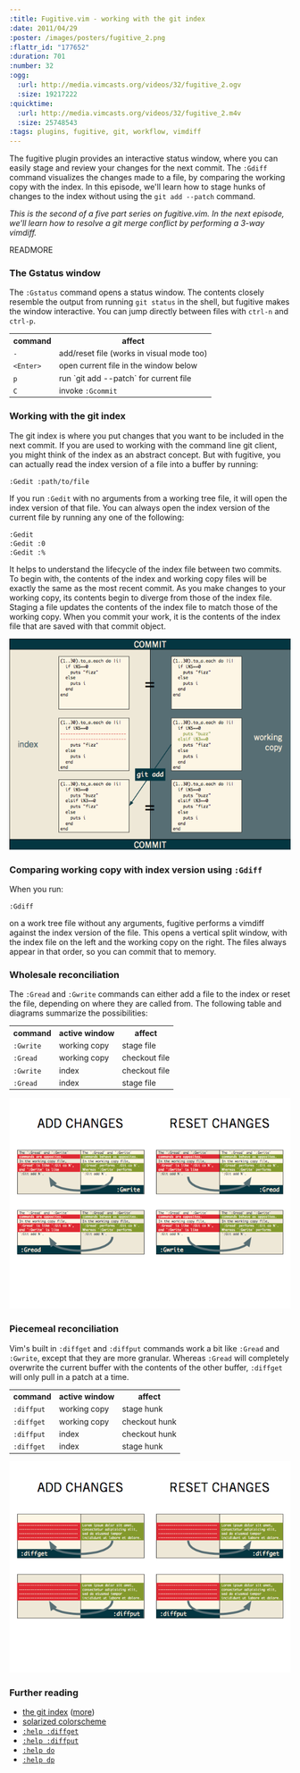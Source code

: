```yaml
--- 
:title: Fugitive.vim - working with the git index
:date: 2011/04/29
:poster: /images/posters/fugitive_2.png
:flattr_id: "177652"
:duration: 701
:number: 32
:ogg: 
  :url: http://media.vimcasts.org/videos/32/fugitive_2.ogv
  :size: 19217222
:quicktime: 
  :url: http://media.vimcasts.org/videos/32/fugitive_2.m4v
  :size: 25748543
:tags: plugins, fugitive, git, workflow, vimdiff
---
```


The fugitive plugin provides an interactive status window, where you can easily stage and review your changes for the next commit. The `:Gdiff` command visualizes the changes made to a file, by comparing the working copy with the index. In this episode, we'll learn how to stage hunks of changes to the index without using the `git add --patch` command.

*This is the second of a five part series on fugitive.vim. In the next episode, we'll learn how to resolve a git merge conflict by performing a 3-way vimdiff.*

READMORE


### The Gstatus window

The `:Gstatus` command opens a status window. The contents closely resemble the output from running `git status` in the shell, but fugitive makes the window interactive. You can jump directly between files with `ctrl-n` and `ctrl-p`.

<table>
  <tr>
    <th>command</th>
    <th>affect</th>
  </tr>
  <tr>
    <td><code>-</code></td>
    <td>add/reset file (works in visual mode too)</td>
  </tr>
  <tr>
  <td><code>&lt;Enter&gt;</code></td>
    <td>open current file in the window below</td>
  </tr>
  <tr>
    <td><code>p</code></td>
    <td>run `git add --patch` for current file</td>
  </tr>
  <tr>
    <td><code>C</code></td>
    <td>invoke <code>:Gcommit</code></td>
  </tr>
</table>

### Working with the git index

The git index is where you put changes that you want to be included in the next commit. If you are used to working with the command line git client, you might think of the index as an abstract concept. But with fugitive, you can actually read the index version of a file into a buffer by running:

    :Gedit :path/to/file

If you run `:Gedit` with no arguments from a working tree file, it will open the index version of that file. 
You can always open the index version of the current file by running any one of the following:

    :Gedit
    :Gedit :0
    :Gedit :%

It helps to understand the lifecycle of the index file between two commits. To begin with, the contents of the index and working copy files will be exactly the same as the most recent commit. As you make changes to your working copy, its contents begin to diverge from those of the index file. Staging a file updates the contents of the index file to match those of the working copy. When you commit your work, it is the contents of the index file that are saved with that commit object.

![Index Lifecycle](/images/blog/index-lifecycle.png)

### Comparing working copy with index version using `:Gdiff`

When you run:

    :Gdiff

on a work tree file without any arguments, fugitive performs a vimdiff against the index version of the file. This opens a vertical split window, with the index file on the left and the working copy on the right. The files always appear in that order, so you can commit that to memory.

### Wholesale reconciliation

The `:Gread` and `:Gwrite` commands can either add a file to the index or reset the file, depending on where they are called from. The following table and diagrams summarize the possibilities:

<table>
  <tr>
    <th>command</th>
    <th>active window</th>
    <th>affect</th>
  </tr>
  <tr>
    <td><code>:Gwrite</code></td>
    <td>working copy</td>
    <td>stage file</td>
  </tr>
  <tr>
    <td><code>:Gread</code></td>
    <td>working copy</td>
    <td>checkout file</td>
  </tr>
  <tr>
    <td><code>:Gwrite</code></td>
    <td>index</td>
    <td>checkout file</td>
  </tr>
  <tr>
    <td><code>:Gread</code></td>
    <td>index</td>
    <td>stage file</td>
  </tr>
</table>

![Gread Gwrite Matrix](/images/blog/Gread-Gwrite-matrix.png)

### Piecemeal reconciliation

Vim's built in `:diffget` and `:diffput` commands work a bit like `:Gread` and `:Gwrite`, except that they are more granular. Whereas `:Gread` will completely overwrite the current buffer with the contents of the other buffer, `:diffget` will only pull in a patch at a time.

<table>
<tr>
  <th>command</th>
  <th>active window</th>
  <th>affect</th>
</tr>
<tr>
  <td><code>:diffput</code></td>
  <td>working copy</td>
  <td>stage hunk</td>
</tr>
<tr>
  <td><code>:diffget</code></td>
  <td>working copy</td>
  <td>checkout hunk</td>
</tr>
<tr>
  <td><code>:diffput</code></td>
  <td>index</td>
  <td>checkout hunk</td>
</tr>
<tr>
  <td><code>:diffget</code></td>
  <td>index</td>
  <td>stage hunk</td>
</tr>
</table>

![Diffget Diffput Matrix](/images/blog/diffget-diffput-matrix.png)

### Further reading

* [the git index][gi1] ([more][gi7])
* [solarized colorscheme][solarized]
* [`:help :diffget`][dfg]
* [`:help :diffput`][dfp]
* [`:help do`][do]
* [`:help dp`][dp]

[gi1]: http://book.git-scm.com/1_the_git_index.html
[gi7]: http://book.git-scm.com/7_the_git_index.html
[solarized]: http://ethanschoonover.com/solarized
[dfp]: http://vimdoc.sourceforge.net/htmldoc/diff.html#:diffput
[dp]: http://vimdoc.sourceforge.net/htmldoc/diff.html#dp
[dfg]: http://vimdoc.sourceforge.net/htmldoc/diff.html#:diffget
[do]: http://vimdoc.sourceforge.net/htmldoc/diff.html#do

